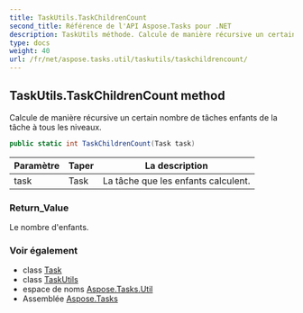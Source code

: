 ```yaml
---
title: TaskUtils.TaskChildrenCount
second_title: Référence de l'API Aspose.Tasks pour .NET
description: TaskUtils méthode. Calcule de manière récursive un certain nombre de tâches enfants de la tâche à tous les niveaux.
type: docs
weight: 40
url: /fr/net/aspose.tasks.util/taskutils/taskchildrencount/
---
```

## TaskUtils.TaskChildrenCount method

Calcule de manière récursive un certain nombre de tâches enfants de la tâche à tous les niveaux.

```csharp
public static int TaskChildrenCount(Task task)
```

| Paramètre | Taper | La description |
| --- | --- | --- |
| task | Task | La tâche que les enfants calculent. |

### Return_Value

Le nombre d'enfants.

### Voir également

* class [Task](../../../aspose.tasks/task/)
* class [TaskUtils](../)
* espace de noms [Aspose.Tasks.Util](../../taskutils/)
* Assemblée [Aspose.Tasks](../../../)


